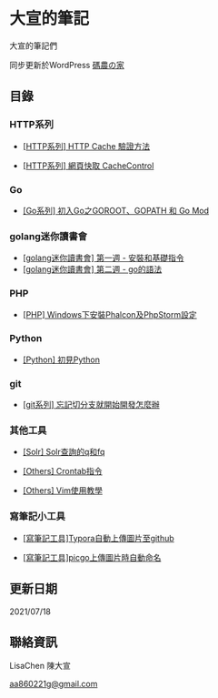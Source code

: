# 大宣的筆記
大宣的筆記們

同步更新於WordPress  [碼農の家](https://blog.codefarm.com.tw/)


## 目錄
### HTTP系列
* [[HTTP系列] HTTP Cache 驗證方法](https://github.com/bighsuan/note/blob/main/note/[HTTP%E7%B3%BB%E5%88%97]%20HTTP%20Cache%20%E9%A9%97%E8%AD%89%E6%96%B9%E6%B3%95.md?ref=main)

* [[HTTP系列] 網頁快取 CacheControl](https://github.com/bighsuan/note/blob/main/note/[HTTP%E7%B3%BB%E5%88%97]%20%E7%B6%B2%E9%A0%81%E5%BF%AB%E5%8F%96%20CacheControl.md?ref=main)

### Go
* [[Go系列] 初入Go之GOROOT、GOPATH 和 Go Mod](https://github.com/bighsuan/note/blob/main/note/[Go%E7%B3%BB%E5%88%97]%20%E5%88%9D%E5%85%A5Go%E4%B9%8BGOROOT%E3%80%81GOPATH%20%E5%92%8C%20Go%20Mod.md?ref=main)

### golang迷你讀書會
* [[golang迷你讀書會] 第一週 - 安裝和基礎指令](https://github.com/bighsuan/note/blob/main/note/%5Bgolang迷你讀書會%5D%20第一週%20–%20安裝和基礎指令.md)
* [[golang迷你讀書會] 第二週 - go的語法](https://github.com/bighsuan/note/blob/main/note/%5Bgolang迷你讀書會%5D%20第二週%20-%20go的語法.md)

### PHP
* [[PHP] Windows下安裝Phalcon及PhpStorm設定](https://github.com/bighsuan/note/blob/main/note/[PHP]%20Windows%E4%B8%8B%E5%AE%89%E8%A3%9DPhalcon%E5%8F%8APhpStorm%E8%A8%AD%E5%AE%9A.md?ref=main)

### Python
* [[Python] 初見Python](https://github.com/bighsuan/note/blob/main/note/[Python]%20%E5%88%9D%E8%A6%8BPython.md?ref=main)

### git
* [[git系列] 忘記切分支就開始開發怎麼辦](https://github.com/bighsuan/note/blob/main/note/[git%E7%B3%BB%E5%88%97]%20%E5%BF%98%E8%A8%98%E5%88%87%E5%88%86%E6%94%AF%E5%B0%B1%E9%96%8B%E5%A7%8B%E9%96%8B%E7%99%BC%E6%80%8E%E9%BA%BC%E8%BE%A6.md?ref=main)

### 其他工具
* [[Solr] Solr查詢的q和fq](https://github.com/bighsuan/note/blob/main/note/[Solr]%20Solr%E6%9F%A5%E8%A9%A2%E7%9A%84q%E5%92%8Cfq.md?ref=main)

* [[Others] Crontab指令](https://github.com/bighsuan/note/blob/main/note/[Others]%20Crontab%E6%8C%87%E4%BB%A4.md?ref=main)

* [[Others] Vim使用教學](https://github.com/bighsuan/note/blob/main/note/[Others]%20Vim%E4%BD%BF%E7%94%A8%E6%95%99%E5%AD%B8.md?ref=main)


### 寫筆記小工具
* [[寫筆記工具]Typora自動上傳圖片至github](https://github.com/bighsuan/note/blob/main/note/[%E5%AF%AB%E7%AD%86%E8%A8%98%E5%B7%A5%E5%85%B7]Typora%E8%87%AA%E5%8B%95%E4%B8%8A%E5%82%B3%E5%9C%96%E7%89%87%E8%87%B3github.md?ref=main)

* [[寫筆記工具]picgo上傳圖片時自動命名](https://github.com/bighsuan/note/blob/main/note/[%E5%AF%AB%E7%AD%86%E8%A8%98%E5%B7%A5%E5%85%B7]picgo%E4%B8%8A%E5%82%B3%E5%9C%96%E7%89%87%E6%99%82%E8%87%AA%E5%8B%95%E5%91%BD%E5%90%8D.md?ref=main)

## 更新日期
2021/07/18

## 聯絡資訊
LisaChen  陳大宣

aa860221g@gmail.com